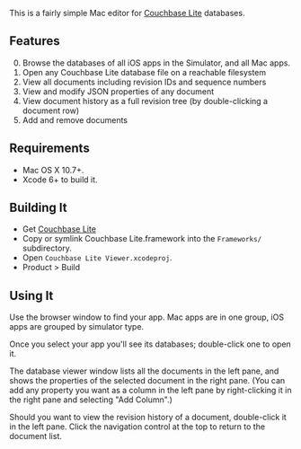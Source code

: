 This is a fairly simple Mac editor for [Couchbase Lite](https://github.com/couchbase/CouchbaseLite-iOS) databases.

## Features

0. Browse the databases of all iOS apps in the Simulator, and all Mac apps.
1. Open any Couchbase Lite database file on a reachable filesystem
2. View all documents including revision IDs and sequence numbers
3. View and modify JSON properties of any document
4. View document history as a full revision tree (by double-clicking a document row)
5. Add and remove documents

## Requirements

* Mac OS X 10.7+.
* Xcode 6+ to build it.

## Building It

* Get [Couchbase Lite](http://www.couchbase.com/nosql-databases/downloads)
* Copy or symlink Couchbase Lite.framework into the `Frameworks/` subdirectory.
* Open `Couchbase Lite Viewer.xcodeproj`.
* Product > Build

## Using It

Use the browser window to find your app. Mac apps are in one group, iOS apps are grouped by simulator type.

Once you select your app you'll see its databases; double-click one to open it.

The database viewer window lists all the documents in the left pane, and shows the properties of the selected document in the right pane. (You can add any property you want as a column in the left pane by right-clicking it in the right pane and selecting "Add Column".)

Should you want to view the revision history of a document, double-click it in the left pane. Click the navigation control at the top to return to the document list.
